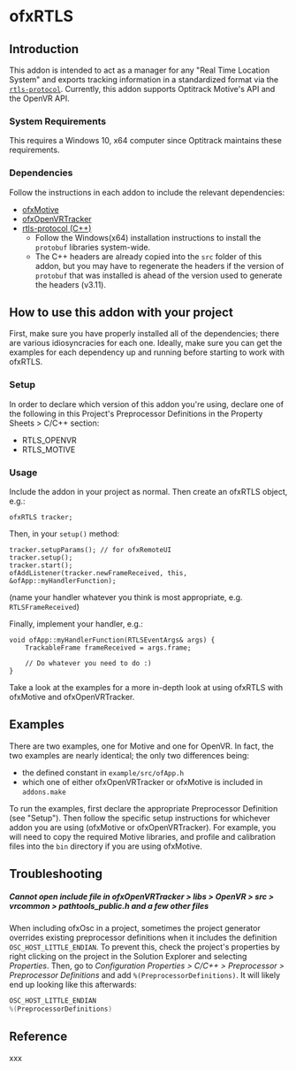 # ofxRTLS

## Introduction

This addon is intended to act as a manager for any "Real Time Location System" and exports tracking information in a standardized format via the [`rtls-protocol`](https://github.com/local-projects/rtls-protocol). Currently, this addon supports Optitrack Motive's API and the OpenVR API.


### System Requirements

This requires a Windows 10, x64 computer since Optitrack maintains these requirements.

### Dependencies

Follow the instructions in each addon to include the relevant dependencies:

- [ofxMotive](https://github.com/local-projects/ofxMotive)
- [ofxOpenVRTracker](https://github.com/local-projects/ofxOpenVRTracker)
- [rtls-protocol (C++)](https://github.com/local-projects/rtls-protocol/tree/master/c%2B%2B)
    - Follow the Windows(x64) installation instructions to install the `protobuf` libraries system-wide.
    - The C++ headers are already copied into the `src` folder of this addon, but you may have to regenerate the headers if the version of `protobuf` that was installed is ahead of the version used to generate the headers (v3.11).

## How to use this addon with your project

First, make sure you have properly installed all of the dependencies; there are various idiosyncracies for each one. Ideally, make sure you can get the examples for each dependency up and running before starting to work with ofxRTLS.

### Setup

In order to declare which version of this addon you're using, declare one of the following in this Project's Preprocessor Definitions in the Property Sheets > C/C++ section:

- RTLS_OPENVR
- RTLS_MOTIVE

### Usage

Include the addon in your project as normal. Then create an ofxRTLS object, e.g.:

    ofxRTLS tracker;

Then, in your `setup()` method:

    tracker.setupParams(); // for ofxRemoteUI
    tracker.setup();
    tracker.start();
    ofAddListener(tracker.newFrameReceived, this, &ofApp::myHandlerFunction);

(name your handler whatever you think is most appropriate, e.g. `RTLSFrameReceived`)

Finally, implement your handler, e.g.:

    void ofApp::myHandlerFunction(RTLSEventArgs& args) {
        TrackableFrame frameReceived = args.frame;

        // Do whatever you need to do :)
    }

Take a look at the examples for a more in-depth look at using ofxRTLS with ofxMotive and ofxOpenVRTracker.

## Examples
There are two examples, one for Motive and one for OpenVR. In fact, the two examples are nearly identical; the only two differences being:

- the defined constant in `example/src/ofApp.h`
- which one of either ofxOpenVRTracker or ofxMotive is included in `addons.make`

To run the examples, first declare the appropriate Preprocessor Definition (see "Setup"). Then follow the specific setup instructions for whichever addon you are using (ofxMotive or ofxOpenVRTracker). For example, you will need to copy the required Motive libraries, and profile and calibration files into the `bin` directory if you are using ofxMotive.


## Troubleshooting

##### Cannot open include file in *ofxOpenVRTracker > libs > OpenVR > src > vrcommon > pathtools_public.h* and a few other files

When including ofxOsc in a project, sometimes the project generator overrides existing preprocessor definitions when it includes the definition `OSC_HOST_LITTLE_ENDIAN`. To prevent this, check the project's properties by right clicking on the project in the Solution Explorer and selecting *Properties*. Then, go to *Configuration Properties  > C/C++ > Preprocessor > Preprocessor Definitions* and add `%(PreprocessorDefinitions)`. It will likely end up looking like this afterwards:

```c++
OSC_HOST_LITTLE_ENDIAN
%(PreprocessorDefinitions)

```



## Reference

xxx

